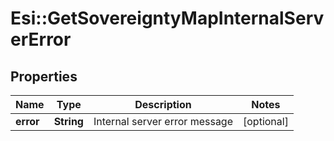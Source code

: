 # Esi::GetSovereigntyMapInternalServerError

## Properties
Name | Type | Description | Notes
------------ | ------------- | ------------- | -------------
**error** | **String** | Internal server error message | [optional] 


